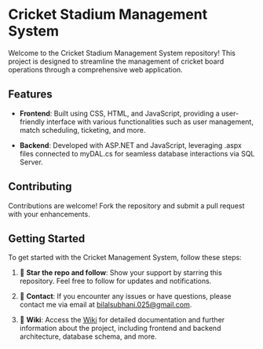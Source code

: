 # Cricket Stadium Management System

Welcome to the Cricket Stadium Management System repository! This project is designed to streamline the management of cricket board operations through a comprehensive web application.

## Features

- **Frontend**: Built using CSS, HTML, and JavaScript, providing a user-friendly interface with various functionalities such as user management, match scheduling, ticketing, and more.
  
- **Backend**: Developed with ASP.NET and JavaScript, leveraging .aspx files connected to myDAL.cs for seamless database interactions via SQL Server.

## Contributing

Contributions are welcome! Fork the repository and submit a pull request with your enhancements.

## Getting Started

To get started with the Cricket Management System, follow these steps:

1. 🌟 **Star the repo and follow**: Show your support by starring this repository. Feel free to follow for updates and notifications.

2. 📩 **Contact**: If you encounter any issues or have questions, please contact me via email at [bilalsubhani.025@gmail.com](mailto:bilalsubhani.025@gmail.com).

3. 💭 **Wiki**: Access the [Wiki](https://github.com/BilalSubhani/CricketManagementSystem/wiki) for detailed documentation and further information about the project, including frontend and backend architecture, database schema, and more.
